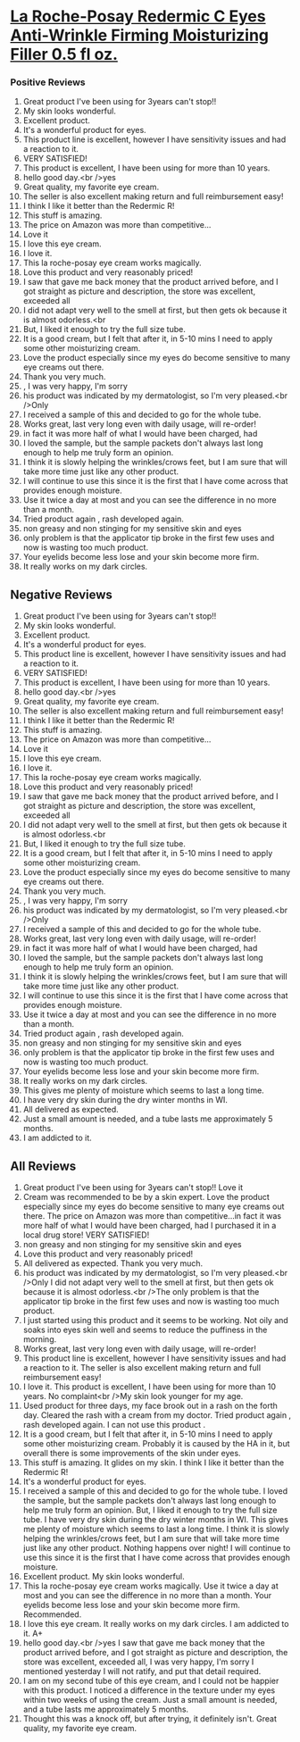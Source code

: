 # [La Roche-Posay Redermic C Eyes Anti-Wrinkle Firming Moisturizing Filler 0.5 fl oz.](https://products.checkmycream.com/products/La-Roche-Posay-Redermic-C-Eyes-Anti-Wrinkle-Firming-Moisturizing-Filler-0.5-fl-oz..html)

### Positive Reviews

<ol>
      <li>Great product I&#x27;ve been using for 3years can&#x27;t stop!!</li>
      <li>My skin looks wonderful.</li>
      <li>Excellent product.</li>
      <li>It&#x27;s a wonderful product for eyes.</li>
      <li>This product line is excellent, however I have sensitivity issues and had a reaction to it.</li>
      <li>VERY SATISFIED!</li>
      <li>This product is excellent, I have been using for more than 10 years.  </li>
      <li>hello good day.&lt;br /&gt;yes</li>
      <li>Great quality, my favorite eye cream.</li>
      <li>The seller is also excellent making return and full reimbursement easy!</li>
      <li>I think I like it better than the Redermic R!</li>
      <li>This stuff is amazing.</li>
      <li>The price on Amazon was more than competitive...</li>
      <li>Love it</li>
      <li>I love this eye cream.</li>
      <li>I love it.  </li>
      <li>This la roche-posay eye cream works magically.</li>
      <li>Love this product and very reasonably priced!</li>
      <li>I saw that gave me back money that the product arrived before, and I got straight as picture and description, the store was excellent, exceeded all</li>
      <li>I did not adapt very well to the smell at first, but then gets ok because it is almost odorless.&lt;br</li>
      <li>But, I liked it enough to try the full size tube.  </li>
      <li>It is a good cream, but I felt that after it, in 5-10 mins I need to apply some other moisturizing cream.</li>
      <li>Love the product especially since my eyes do become sensitive to many eye creams out there.  </li>
      <li>Thank you very much.</li>
      <li>, I was very happy, I&#x27;m sorry</li>
      <li>his product was indicated by my dermatologist, so I&#x27;m very pleased.&lt;br /&gt;Only</li>
      <li>I received a sample of this and decided to go for the whole tube.  </li>
      <li>Works great, last very long even with daily usage, will re-order!</li>
      <li>in fact it was more half of what I would have been charged, had  </li>
      <li>I loved the sample, but the sample packets don&#x27;t always last long enough to help me truly form an opinion.  </li>
      <li>I think it is slowly helping the wrinkles/crows feet, but I am sure that will take more time just like any other product.  </li>
      <li>I will continue to use this since it is the first that I have come across that provides enough moisture.</li>
      <li>Use it twice a day at most and you can see the difference in no more than a month.</li>
      <li>Tried product again , rash developed again.</li>
      <li>non greasy and non stinging for my sensitive skin and eyes</li>
      <li>only problem is that the applicator tip broke in the first few uses and now is wasting too much product.</li>
      <li>Your eyelids become less lose and your skin become more firm.</li>
      <li>It really works on my dark circles.</li>
</ol>


<h2>Negative Reviews</h2>
<ol>
<li> Great product I&#x27;ve been using for 3years can&#x27;t stop!!</li>
<li> My skin looks wonderful.</li>
<li> Excellent product.</li>
<li> It&#x27;s a wonderful product for eyes.</li>
<li> This product line is excellent, however I have sensitivity issues and had a reaction to it.</li>
<li> VERY SATISFIED!</li>
<li> This product is excellent, I have been using for more than 10 years.  </li>
<li> hello good day.&lt;br /&gt;yes</li>
<li> Great quality, my favorite eye cream.</li>
<li> The seller is also excellent making return and full reimbursement easy!</li>
<li> I think I like it better than the Redermic R!</li>
<li> This stuff is amazing.</li>
<li> The price on Amazon was more than competitive...</li>
<li> Love it</li>
<li> I love this eye cream.</li>
<li> I love it.  </li>
<li> This la roche-posay eye cream works magically.</li>
<li> Love this product and very reasonably priced!</li>
<li> I saw that gave me back money that the product arrived before, and I got straight as picture and description, the store was excellent, exceeded all</li>
<li> I did not adapt very well to the smell at first, but then gets ok because it is almost odorless.&lt;br</li>
<li> But, I liked it enough to try the full size tube.  </li>
<li> It is a good cream, but I felt that after it, in 5-10 mins I need to apply some other moisturizing cream.</li>
<li> Love the product especially since my eyes do become sensitive to many eye creams out there.  </li>
<li> Thank you very much.</li>
<li> , I was very happy, I&#x27;m sorry</li>
<li> his product was indicated by my dermatologist, so I&#x27;m very pleased.&lt;br /&gt;Only</li>
<li> I received a sample of this and decided to go for the whole tube.  </li>
<li> Works great, last very long even with daily usage, will re-order!</li>
<li> in fact it was more half of what I would have been charged, had  </li>
<li> I loved the sample, but the sample packets don&#x27;t always last long enough to help me truly form an opinion.  </li>
<li> I think it is slowly helping the wrinkles/crows feet, but I am sure that will take more time just like any other product.  </li>
<li> I will continue to use this since it is the first that I have come across that provides enough moisture.</li>
<li> Use it twice a day at most and you can see the difference in no more than a month.</li>
<li> Tried product again , rash developed again.</li>
<li> non greasy and non stinging for my sensitive skin and eyes</li>
<li> only problem is that the applicator tip broke in the first few uses and now is wasting too much product.</li>
<li> Your eyelids become less lose and your skin become more firm.</li>
<li> It really works on my dark circles.</li>
<li> This gives me plenty of moisture which seems to last a long time.  </li>
<li> I have very dry skin during the dry winter months in WI.  </li>
<li> All delivered as expected.</li>
<li> Just a small amount is needed, and a tube lasts me approximately 5 months.</li>
<li> I am addicted to it.</li>
</ol>

<h2>All Reviews</h2>

<ol>
    <li> Great product I&#x27;ve been using for 3years can&#x27;t stop!! Love it</li>
    <li> Cream was recommended to be by a skin expert.  Love the product especially since my eyes do become sensitive to many eye creams out there.  The price on Amazon was more than competitive...in fact it was more half of what I would have been charged, had  I purchased it in a local drug store!  VERY SATISFIED!</li>
    <li> non greasy and non stinging for my sensitive skin and eyes</li>
    <li> Love this product and very reasonably priced!</li>
    <li> All delivered as expected. Thank you very much.</li>
    <li> his product was indicated by my dermatologist, so I&#x27;m very pleased.&lt;br /&gt;Only I did not adapt very well to the smell at first, but then gets ok because it is almost odorless.&lt;br /&gt;The only problem is that the applicator tip broke in the first few uses and now is wasting too much product.</li>
    <li> I just started using this product and it seems to be working. Not oily and soaks into eyes skin well and seems to reduce the puffiness in the morning.</li>
    <li> Works great, last very long even with daily usage, will re-order!</li>
    <li> This product line is excellent, however I have sensitivity issues and had a reaction to it. The seller is also excellent making return and full reimbursement easy!</li>
    <li> I love it.  This product is excellent, I have been using for more than 10 years.  No complaint&lt;br /&gt;My skin look younger for my age.</li>
    <li> Used product for three days, my face brook out in a rash on the forth day. Cleared the rash with a cream from my doctor. Tried product again , rash developed again. I can not use this product .</li>
    <li> It is a good cream, but I felt that after it, in 5-10 mins I need to apply some other moisturizing cream. Probably it is caused by the HA in it, but overall there is some improvements of the skin under eyes.</li>
    <li> This stuff is amazing. It glides on my skin. I think I like it better than the Redermic R!</li>
    <li> It&#x27;s a wonderful product for eyes.</li>
    <li> I received a sample of this and decided to go for the whole tube.  I loved the sample, but the sample packets don&#x27;t always last long enough to help me truly form an opinion.  But, I liked it enough to try the full size tube.  I have very dry skin during the dry winter months in WI.  This gives me plenty of moisture which seems to last a long time.  I think it is slowly helping the wrinkles/crows feet, but I am sure that will take more time just like any other product.  Nothing happens over night!  I will continue to use this since it is the first that I have come across that provides enough moisture.</li>
    <li> Excellent product. My skin looks wonderful.</li>
    <li> This la roche-posay eye cream works magically. Use it twice a day at most and you can see the difference in no more than a month. Your eyelids become less lose and your skin become more firm. Recommended.</li>
    <li> I love this eye cream. It really works on my dark circles. I am addicted to it. A+</li>
    <li> hello good day.&lt;br /&gt;yes I saw that gave me back money that the product arrived before, and I got straight as picture and description, the store was excellent, exceeded all, I was very happy, I&#x27;m sorry I mentioned yesterday I will not ratify, and put that detail required.</li>
    <li> I am on my second tube of this eye cream, and I could not be happier with this product.  I noticed a difference in the texture under my eyes within two weeks of using the cream.  Just a small amount is needed, and a tube lasts me approximately 5 months.</li>
    <li> Thought this was a knock off, but after trying, it definitely isn&#x27;t. Great quality, my favorite eye cream.</li>
</ol>





